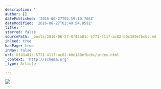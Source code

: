 ```yaml
---
description: ''
author: []
datePublished: '2016-06-27T02:59:19.786Z'
dateModified: '2016-06-27T02:49:54.859Z'
title: ''
starred: false
sourcePath: _posts/2016-06-27-8f43a01c-5771-411f-ac82-b0c180efbcbc.md
inFeed: true
hasPage: true
inNav: false
url: 8f43a01c-5771-411f-ac82-b0c180efbcbc/index.html
_context: 'http://schema.org'
_type: Article

---
```

![](https://the-grid-user-content.s3-us-west-2.amazonaws.com/1861e0a3-4010-461e-b763-6e36b4ebdd5a.png)